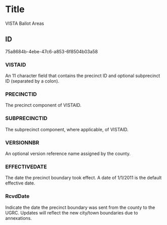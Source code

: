 # Title

VISTA Ballot Areas

## ID

75a8684b-4ebe-47c6-a853-6f8504b03a58

### VISTAID

An 11 character field that contains the precinct ID and optional subprecinct ID (separated by a colon).

### PRECINCTID

The precinct component of VISTAID.

### SUBPRECINCTID

The subprecinct component, where applicable, of VISTAID.

### VERSIONNBR

An optional version reference name assigned by the county.

### EFFECTIVEDATE

The date the precinct boundary took effect. A date of 1/1/2011 is the default effective date.

### RcvdDate

Indicate the date the precinct boundary was sent from the county to the UGRC. Updates will reflect the new city/town boundaries due to annexations.
